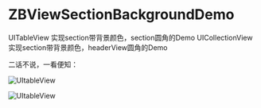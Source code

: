 # ZBViewSectionBackgroundDemo
UITableView 实现section带背景颜色，section圆角的Demo
UICollectionView 实现section带背景颜色，headerView圆角的Demo


二话不说，一看便知：

![UItableView](https://github.com/biyuhuaping/ZBViewSectionBackgroundDemo/blob/master/Simulator%20Screen%20Shot%20-%20iPhone%2011%20-%202020-07-21%20at%2014.07.59.png)


![UItableView](https://github.com/biyuhuaping/ZBViewSectionBackgroundDemo/blob/master/Simulator%20Screen%20Shot%20-%20iPhone%2011%20-%202020-07-21%20at%2014.08.01.png)
